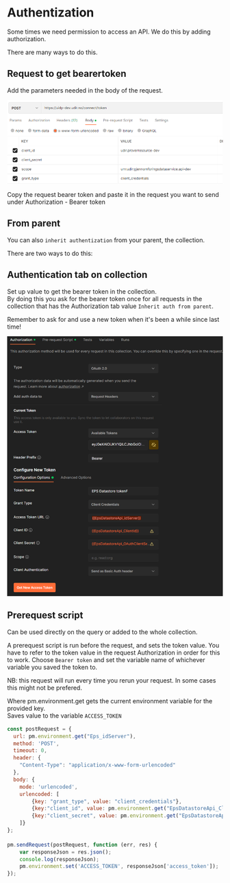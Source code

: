 # Authentization

Some times we need permission to access an API. We do this by adding authorization.

There are many ways to do this.

## Request to get bearertoken

Add the parameters needed in the body of the request.

![Endpoint](./endpoint.png "Endpoint")

Copy the request bearer token and paste it in the request you want to send under Authorization - Bearer token

## From parent

You can also `inherit authentization` from your parent, the collection.

There are two ways to do this:

## Authentication tab on collection

Set up value to get the bearer token in the collection.\
By doing this you ask for the bearer token once for all requests in the collection that has the Authorization tab value `Inherit auth from parent`.

Remember to ask for and use a new token when it's been a while since last time!

![Bearer from parent](./bearerParent.png "Bearer from parent")

## Prerequest script

Can be used directly on the query or added to the whole collection.

A prerequest script is run before the request, and sets the token value. You have to refer to the token value in the request Authorization in order for this to work. Choose `Bearer token` and set the variable name of whichever variable you saved the token to.

NB: this request will run every time you rerun your request. In some cases this might not be prefered.

Where pm.environment.get gets the current environment variable for the provided key.\
Saves value to the variable `ACCESS_TOKEN`
```js
const postRequest = {
  url: pm.environment.get("Eps_idServer"),
  method: 'POST',
  timeout: 0,
  header: {
    "Content-Type": "application/x-www-form-urlencoded"
  },
  body: {
    mode: 'urlencoded',
    urlencoded: [
        {key: "grant_type", value: "client_credentials"},
        {key:"client_id", value: pm.environment.get("EpsDatastoreApi_ClientId")},
        {key:"client_secret", value: pm.environment.get("EpsDatastoreApi_OAuthClientSecret")},
    ]}
};

pm.sendRequest(postRequest, function (err, res) {
    var responseJson = res.json();
    console.log(responseJson);
    pm.environment.set('ACCESS_TOKEN', responseJson['access_token']);
});
```